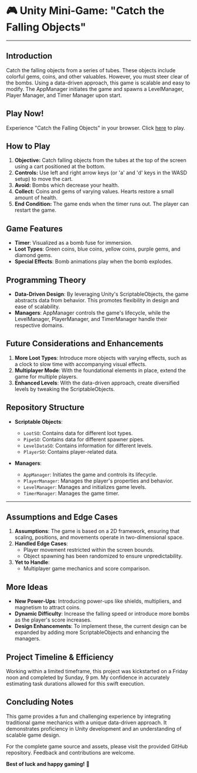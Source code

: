 # 🎮 **Unity Mini-Game: "Catch the Falling Objects"**

---

## **Introduction**
Catch the falling objects from a series of tubes. These objects include colorful gems, coins, and other valuables. However, you must steer clear of the bombs. Using a data-driven approach, this game is scalable and easy to modify. The AppManager initiates the game and spawns a LevelManager, Player Manager, and Timer Manager upon start.

## **Play Now!**
Experience "Catch the Falling Objects" in your browser. Click [here](https://cperos-xr.github.io/CatchTheFallingObjectsWebBuild/) to play.

## **How to Play**
1. **Objective:** Catch falling objects from the tubes at the top of the screen using a cart positioned at the bottom.
2. **Controls:** Use left and right arrow keys (or 'a' and 'd' keys in the WASD setup) to move the cart.
3. **Avoid:** Bombs which decrease your health.
4. **Collect:** Coins and gems of varying values. Hearts restore a small amount of health.
5. **End Condition:** The game ends when the timer runs out. The player can restart the game.

## **Game Features**
- **Timer**: Visualized as a bomb fuse for immersion.
- **Loot Types**: Green coins, blue coins, yellow coins, purple gems, and diamond gems.
- **Special Effects**: Bomb animations play when the bomb explodes.

## **Programming Theory**
- **Data-Driven Design**: By leveraging Unity's ScriptableObjects, the game abstracts data from behavior. This promotes flexibility in design and ease of scalability.
- **Managers**: AppManager controls the game's lifecycle, while the LevelManager, PlayerManager, and TimerManager handle their respective domains.

## **Future Considerations and Enhancements**
1. **More Loot Types**: Introduce more objects with varying effects, such as a clock to slow time with accompanying visual effects.
2. **Multiplayer Mode**: With the foundational elements in place, extend the game for multiple players.
3. **Enhanced Levels**: With the data-driven approach, create diversified levels by tweaking the ScriptableObjects.

## **Repository Structure**
- **Scriptable Objects**:
  - `LootSO`: Contains data for different loot types.
  - `PipeSO`: Contains data for different spawner pipes.
  - `LevelDataSO`: Contains information for different levels.
  - `PlayerSO`: Contains player-related data.

- **Managers**:
  - `AppManager`: Initiates the game and controls its lifecycle.
  - `PlayerManager`: Manages the player's properties and behavior.
  - `LevelManager`: Manages and initializes game levels.
  - `TimerManager`: Manages the game timer.

---

## **Assumptions and Edge Cases**
1. **Assumptions**: The game is based on a 2D framework, ensuring that scaling, positions, and movements operate in two-dimensional space.
2. **Handled Edge Cases**: 
   - Player movement restricted within the screen bounds.
   - Object spawning has been randomized to ensure unpredictability.
3. **Yet to Handle**:
   - Multiplayer game mechanics and score comparison.

## **More Ideas**
- **New Power-Ups**: Introducing power-ups like shields, multipliers, and magnetism to attract coins.
- **Dynamic Difficulty**: Increase the falling speed or introduce more bombs as the player's score increases.
- **Design Enhancements**: To implement these, the current design can be expanded by adding more ScriptableObjects and enhancing the managers.

## **Project Timeline & Efficiency**

Working within a limited timeframe, this project was kickstarted on a Friday noon and completed by Sunday, 9 pm. My confidence in accurately estimating task durations allowed for this swift execution.

## **Concluding Notes**
This game provides a fun and challenging experience by integrating traditional game mechanics with a unique data-driven approach. It demonstrates proficiency in Unity development and an understanding of scalable game design.

For the complete game source and assets, please visit the provided GitHub repository. Feedback and contributions are welcome. 

**Best of luck and happy gaming!** 🎉

